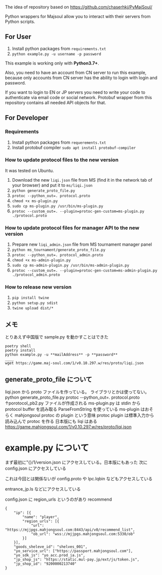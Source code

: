 The idea of repository based on https://github.com/chaserhkj/PyMajSoul/

Python wrappers for Majsoul allow you to interact with their servers from Python scripts.

## For User

1. Install python packages from `requirements.txt`
2. `python example.py -u username -p password`

This example is working only with **Python3.7+**.

Also, you need to have an account from CN server to run this example, because only accounts from CN server has the ability to login with login and password.

If you want to login to EN or JP servers you need to write your code to authenticate via email code or social network. Protobuf wrapper from this repository contains all needed API objects for that.

## For Developer

### Requirements

1. Install python packages from `requerements.txt`
1. Install protobuf compiler `sudo apt install protobuf-compiler`

### How to update protocol files to the new version

It was tested on Ubuntu.

1. Download the new `liqi.json` file from MS (find it in the network tab of your browser) and put it to `ms/liqi.json`
1. `python generate_proto_file.py`
1. `protoc --python_out=. protocol.proto`
1. `chmod +x ms-plugin.py`
1. `sudo cp ms-plugin.py /usr/bin/ms-plugin.py`
1. `protoc --custom_out=. --plugin=protoc-gen-custom=ms-plugin.py ./protocol.proto`

### How to update protocol files for manager API to the new version

1. Prepare new `liqi_admin.json` file from MS tournament manager panel
1. `python ms_tournament/generate_proto_file.py`
1. `protoc --python_out=. protocol_admin.proto`
1. `chmod +x ms-admin-plugin.py`
1. `sudo cp ms-admin-plugin.py /usr/bin/ms-admin-plugin.py`
1. `protoc --custom_out=. --plugin=protoc-gen-custom=ms-admin-plugin.py ./protocol_admin.proto`

### How to release new version

1. `pip install twine`
2. `python setup.py sdist`
3. `twine upload dist/*`

## メモ

とりあえず中国版で sample.py を動かすことはできた

```
poetry shell
poetry install
python example.py -u **mailAddress** -p **password**
____
wget https://game.maj-soul.com/1/v0.10.297.w/res/proto/liqi.json
```

## generate_proto_file について

liqi.json から proto ファイルを作っている。
ライブラリとかは使ってない。
python generate_proto_file.py
protoc --python_out=. protocol.proto
↑porotocol_pb2.py ファイルが作成される
ms-plugin.py は stdin から protocol buffer を読み取る ParseFromString を使っている
ms-plugin はおそらく mahjongsoul protoc の plugin という意味
protoc plugin は標準入力から読み込んで protoc を作る
日本版にも liqi はある
https://game.mahjongsoul.com/1/v0.10.297.w/res/proto/liqi.json

# example.py について

まず最初に"{}/1/version.json にアクセスしている。日本版にもあった
次に config.json にアクセスしている

これは今回とは関係ないが config.proto や lpc.lqbin などもアクセスしている

entrance_jp.ls などにアクセスしている

config.json に region_urls というのがあり
recommend

```
{
    "ip": [{
        "name": "player",
        "region_urls": [{
            "url": "https://mjjpgs.mahjongsoul.com:8443/api/v0/recommend_list",
            "ob_url": "wss://mjjpgs.mahjongsoul.com:5330/ob"
        }]
    }],
    "goods_sheleve_id": "shelves_001",
    "yo_service_url": ["https://passport.mahjongsoul.com"],
    "yo_sdk_js": "yo_acc.prod_ja.js",
    "jp_shop_js": "https://static.mul-pay.jp/ext/js/token.js",
    "jp_shop_id": "9200000213740"
}
```
